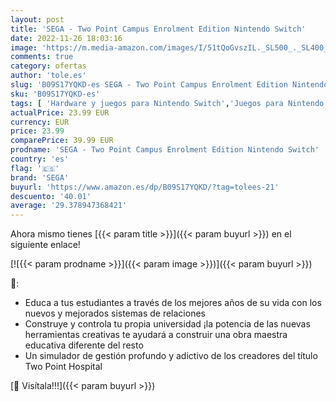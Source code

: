 ```yaml
---
layout: post
title: 'SEGA - Two Point Campus Enrolment Edition Nintendo Switch'
date: 2022-11-26 18:03:16
image: 'https://m.media-amazon.com/images/I/51tQoGvszIL._SL500_._SL400_.jpg'
comments: true
category: ofertas
author: 'tole.es'
slug: 'B09S17YQKD-es SEGA - Two Point Campus Enrolment Edition Nintendo Switch'
sku: 'B09S17YQKD-es'
tags: [ 'Hardware y juegos para Nintendo Switch','Juegos para Nintendo Switch','Videojuegos','nintendo','sega','🇪🇸', ]
actualPrice: 23.99 EUR
currency: EUR
price: 23.99
comparePrice: 39.99 EUR
prodname: 'SEGA - Two Point Campus Enrolment Edition Nintendo Switch'
country: 'es'
flag: '🇪🇸'
brand: 'SEGA'
buyurl: 'https://www.amazon.es/dp/B09S17YQKD/?tag=tolees-21'
descuento: '40.01'
average: '29.378947368421'
---
```


Ahora mismo tienes [{{< param title >}}]({{< param buyurl >}}) en el siguiente enlace!

[![{{< param prodname >}}]({{< param image >}})]({{< param buyurl >}})

🔎:

- Educa a tus estudiantes a través de los mejores años de su vida con los nuevos y mejorados sistemas de relaciones
- Construye y controla tu propia universidad ¡la potencia de las nuevas herramientas creativas te ayudará a construir una obra maestra educativa diferente del resto
- Un simulador de gestión profundo y adictivo de los creadores del título Two Point Hospital

[🛒 Visítala!!!]({{< param buyurl >}})
